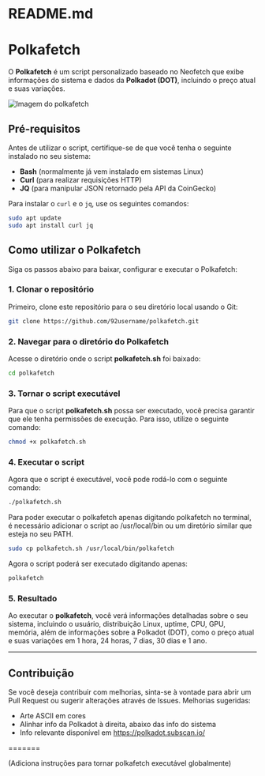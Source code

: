 # README.md



# Polkafetch

O **Polkafetch** é um script personalizado baseado no Neofetch que exibe informações do sistema e dados da **Polkadot (DOT)**, incluindo o preço atual e suas variações.

![Imagem do polkafetch](/home/nbx/Pictures/printpolkafetch.png)

## Pré-requisitos

Antes de utilizar o script, certifique-se de que você tenha o seguinte instalado no seu sistema:

- **Bash** (normalmente já vem instalado em sistemas Linux)
- **Curl** (para realizar requisições HTTP)
- **JQ** (para manipular JSON retornado pela API da CoinGecko)

Para instalar o `curl` e o `jq`, use os seguintes comandos:

```bash
sudo apt update
sudo apt install curl jq
```

## Como utilizar o Polkafetch

Siga os passos abaixo para baixar, configurar e executar o Polkafetch:

### 1. Clonar o repositório

Primeiro, clone este repositório para o seu diretório local usando o Git:

```bash
git clone https://github.com/92username/polkafetch.git
```

### 2. Navegar para o diretório do Polkafetch

Acesse o diretório onde o script **polkafetch.sh** foi baixado:

```bash
cd polkafetch
```

### 3. Tornar o script executável

Para que o script **polkafetch.sh** possa ser executado, você precisa garantir que ele tenha permissões de execução. Para isso, utilize o seguinte comando:

```bash
chmod +x polkafetch.sh
```

### 4. Executar o script

Agora que o script é executável, você pode rodá-lo com o seguinte comando:

```bash
./polkafetch.sh
```

Para poder executar o polkafetch apenas digitando polkafetch no terminal, é necessário adicionar o script ao /usr/local/bin ou um diretório similar que esteja no seu PATH. 

```bash
sudo cp polkafetch.sh /usr/local/bin/polkafetch
```
Agora o script poderá ser executado digitando apenas:
```bash
polkafetch
```
### 5. Resultado

Ao executar o **polkafetch**, você verá informações detalhadas sobre o seu sistema, incluindo o usuário, distribuição Linux, uptime, CPU, GPU, memória, além de informações sobre a Polkadot (DOT), como o preço atual e suas variações em 1 hora, 24 horas, 7 dias, 30 dias e 1 ano.

---

## Contribuição

Se você deseja contribuir com melhorias, sinta-se à vontade para abrir um Pull Request ou sugerir alterações através de Issues.
Melhorias sugeridas:  
-  Arte ASCII em cores
-  Alinhar info da Polkadot à direita, abaixo das info do sistema
-  Info relevante disponível em https://polkadot.subscan.io/


=======

(Adiciona instruções para tornar polkafetch executável globalmente)
